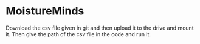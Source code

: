 # MoistureMinds
Download the csv file given in git and then upload it to the drive and mount it. Then give the path of the csv file in the code and run it.
